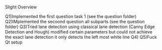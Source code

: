 Slight Overview 

Q1)Implemented the first question task 1 (see the question folder)
Q2)IMplemented the secoond question all subparts (see the question folder)
Q3)Tried lane detection using classical lane detection (Canny Edge Detection and Hough) modified certain parameters but could not achieve the exact lane detection it only detects the left most white line
Q4)
Q5)Fuck Qt setup
